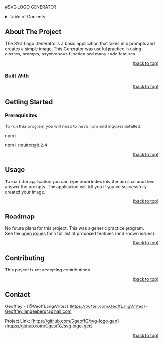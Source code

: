 #SVG LOGO GENERATOR
  <!-- TABLE OF CONTENTS -->
  <details>
    <summary>Table of Contents</summary>
    <ol>
      <li>
        <a href="#about-the-project">About The Project</a>
        <ul>
          
          <li><a href="#built-with">Built With</a></li>
        </ul>
      </li>
      <li>
        <a href="#getting-started">Getting Started</a>
        <ul>
          <li><a href="#prerequisites">Prerequisites</a></li>
          <li><a href="#installation">Installation</a></li>
        </ul>
      </li>
      <li><a href="#usage">Usage</a></li>
      <li><a href="#roadmap">Roadmap</a></li>
      <li><a href="#contributing">Contributing</a></li>
      <li><a href="#license">License</a></li>
      <li><a href="#contact">Contact</a></li>
      <li><a href="#acknowledgments">Acknowledgments</a></li>
    </ol>
  </details>
  
  
  
  <!-- ABOUT THE PROJECT -->
  ## About The Project
  
  The SVG Logo Generator is a basic application that takes in 4 prompts and creates a simple image. This Generator was useful practice in using classes, prompts, asychronous function and many node features. 
  <p align="right">(<a href="#readme-top">back to top</a>)</p>
  
  
  
  ### Built With
  
  <p align="right">(<a href="#readme-top">back to top</a>)</p>
  
  
  
  <!-- GETTING STARTED -->
  
   ## Getting Started
  
  
  ### Prerequisites <br>
  To run this program you will need to have npm and inquirerinstalled.<br>

npm i<br>

npm i inquirer@8.2.4
  
 
  
  <p align="right">(<a href="#readme-top">back to top</a>)</p>
  
  
  
  <!-- USAGE EXAMPLES -->
  ## Usage <br>
  To start the application you can type node index into the terminal and then answer the prompts. The application will tell you if you've successfully created your image.
  
  <p align="right">(<a href="#readme-top">back to top</a>)</p>
  
  
  
  <!-- ROADMAP -->
  ## Roadmap
  No future plans for this project. This was a generic practice program. <br> 
  See the [open issues](https://github.com/GgeoffG/svg-logo-gen/issues) for a full list of proposed features (and known issues).
  
  <p align="right">(<a href="#readme-top">back to top</a>)</p>
  
  
  
  <!-- CONTRIBUTING -->
  ## Contributing
  This project is not accepting contributions
  <p align="right">(<a href="#readme-top">back to top</a>)</p>
  
  
  
  <!-- LICENSE -->
  
  
  
  <!-- CONTACT -->
  ## Contact
  
  Geoffrey - [@GeoffLangWrites] (https://twitter.com/GeoffLangWrites) - Geoffrey.langenberg@gmail.com
  
  Project Link: [https://github.com/GgeoffG/svg-logo-gen](https://github.com/GgeoffG/svg-logo-gen)
  
  <p align="right">(<a href="#readme-top">back to top</a>)</p>
  
  
  <!-- ACKNOWLEDGMENTS -->
  
  
